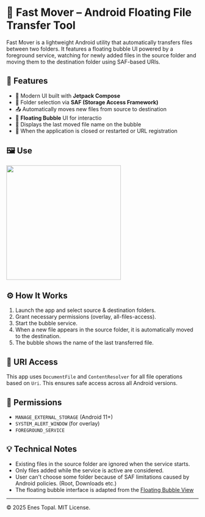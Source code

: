 # 📂 Fast Mover – Android Floating File Transfer Tool

Fast Mover is a lightweight Android utility that automatically transfers files between two folders. It features a floating bubble UI powered by a foreground service, watching for newly added files in the source folder and moving them to the destination folder using SAF-based URIs.

## 🚀 Features

- 📌 Modern UI built with **Jetpack Compose**
- 📂  Folder selection via **SAF (Storage Access Framework)**
- 📤  Automatically moves new files from source to destination
- 🫧 **Floating Bubble** UI for interactio
- 🔔 Displays the last moved file name on the bubble
- 🛑 When the application is closed or restarted or URL registration

## 🖼️ Use

[//]: # (![Fast Mover Gif]&#40;./screenshots/fast-mover.gif&#41;)
<img src="/screenshots/fast-mover.gif" width="300"/>

<!-- 
<table>
  <tr>
    <td align="center">
      🗑️ <strong>Main Screen</strong><br/>
      <img src="screenshots/main_screen.png" alt="Main Screen" width="300"/><br/>
    </td>
    <td align="center">
      ✅ <strong>Folder Choose Via </strong><br/>
      <img src="screenshots/folder_choosing.png" alt="Delete Confirmation" width="300"/><br/>
    </td>
  </tr>
  <tr>
    <td align="center">
      📂 <strong>Showing Last Moved File on Bubble</strong><br/>
      <img src="screenshots/moved_file.png" alt="Last moved" width="300"/><br/>
    </td>
  </tr>
</table>
-->

## ⚙️ How It Works

1. Launch the app and select source & destination folders.
2. Grant necessary permissions (overlay, all-files-access).
3. Start the bubble service.
4. When a new file appears in the source folder, it is automatically moved to the destination.
5. The bubble shows the name of the last transferred file.

## 📁 URI Access

This app uses `DocumentFile` and `ContentResolver` for all file operations based on `Uri`. This ensures safe access across all Android versions.

## 🔐 Permissions

- `MANAGE_EXTERNAL_STORAGE` (Android 11+)
- `SYSTEM_ALERT_WINDOW` (for overlay)
- `FOREGROUND_SERVICE`

## 💡 Technical Notes

- Existing files in the source folder are ignored when the service starts.
- Only files added while the service is active are considered.
- User can't choose some folder because of SAF limitations caused by Android policies. (Root, Downloads etc.)
- The floating bubble interface is adapted from the [Floating Bubble View](https://github.com/dofire/Floating-Bubble-View)

---

© 2025 Enes Topal. MIT License.
